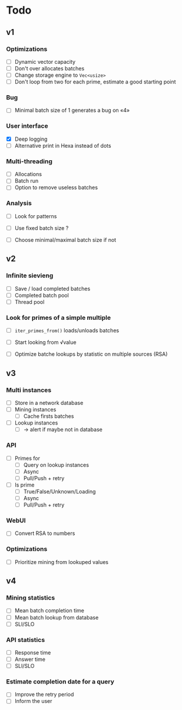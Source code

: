 # Todo

## v1

### Optimizations
  - [ ] Dynamic vector capacity
  - [ ] Don't over allocates batches
  - [ ] Change storage engine to `Vec<usize>`
  - [ ] Don't loop from two for each prime, estimate a good starting point

### Bug
  - [ ] Minimal batch size of 1 generates a bug on «4»

### User interface
  - [X] Deep logging
  - [ ] Alternative print in Hexa instead of dots

### Multi-threading
  - [ ] Allocations
  - [ ] Batch run
  - [ ] Option to remove useless batches

### Analysis
  - [ ] Look for patterns
  - [ ] Use fixed batch size ?
  - [ ] Choose minimal/maximal batch size if not


## v2

### Infinite sievieng
  - [ ] Save / load completed batches
  - [ ] Completed batch pool
  - [ ] Thread pool

### Look for primes of a simple multiple
  - [ ] `iter_primes_from()` loads/unloads batches
  - [ ] Start looking from √value
  - [ ] Optimize batche lookups by statistic on multiple sources (RSA)


## v3

### Multi instances
  - [ ] Store in a network database
  - [ ] Mining instances
    - [ ] Cache firsts batches
  - [ ] Lookup instances
    - [ ] → alert if maybe not in database

### API
  - [ ] Primes for
    - [ ] Query on lookup instances
    - [ ] Async
    - [ ] Pull/Push + retry
  - [ ] Is prime
    - [ ] True/False/Unknown/Loading
    - [ ] Async
    - [ ] Pull/Push + retry

### WebUI
  - [ ] Convert RSA to numbers

### Optimizations
  - [ ] Prioritize mining from lookuped values


## v4

### Mining statistics
  - [ ] Mean batch completion time
  - [ ] Mean batch lookup from database
  - [ ] SLI/SLO

### API statistics
  - [ ] Response time
  - [ ] Answer time
  - [ ] SLI/SLO

### Estimate completion date for a query
  - [ ] Improve the retry period
  - [ ] Inform the user
